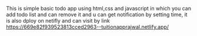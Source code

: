 This is simple basic todo app using html,css and javascript in which you can add todo list and can remove it and u can get notification by setting time, 
it is also dploy on netifly and can visit by link https://669e82f939523813cced2963--tuitionapprajwal.netlify.app/